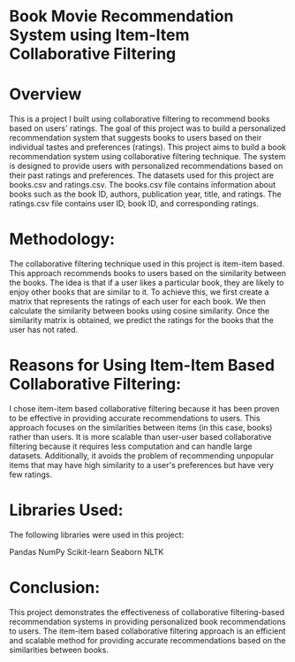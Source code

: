 # Book Movie Recommendation System using Item-Item Collaborative Filtering
# Overview
This is a project I built using collaborative filtering to recommend books based on users' ratings. The goal of this project was to build a personalized recommendation system that suggests books to users based on their individual tastes and preferences (ratings). This project aims to build a book recommendation system using collaborative filtering technique. The system is designed to provide users with personalized recommendations based on their past ratings and preferences. The datasets used for this project are books.csv and ratings.csv. The books.csv file contains information about books such as the book ID, authors, publication year, title, and ratings. The ratings.csv file contains user ID, book ID, and corresponding ratings.

# Methodology:

The collaborative filtering technique used in this project is item-item based. This approach recommends books to users based on the similarity between the books. The idea is that if a user likes a particular book, they are likely to enjoy other books that are similar to it. To achieve this, we first create a matrix that represents the ratings of each user for each book. We then calculate the similarity between books using cosine similarity. Once the similarity matrix is obtained, we predict the ratings for the books that the user has not rated.

# Reasons for Using Item-Item Based Collaborative Filtering:
 I chose item-item based collaborative filtering because it has been proven to be effective in providing accurate recommendations to users. This approach focuses on the similarities between items (in this case, books) rather than users. It is more scalable than user-user based collaborative filtering because it requires less computation and can handle large datasets. Additionally, it avoids the problem of recommending unpopular items that may have high similarity to a user's preferences but have very few ratings.

# Libraries Used:

The following libraries were used in this project:

Pandas
NumPy
Scikit-learn
Seaborn
NLTK

# Conclusion:

This project demonstrates the effectiveness of collaborative filtering-based recommendation systems in providing personalized book recommendations to users. The item-item based collaborative filtering approach is an efficient and scalable method for providing accurate recommendations based on the similarities between books.
